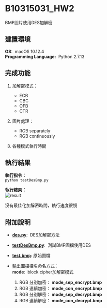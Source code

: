#   B10315031_HW2
BMP圖片使用DES加解密  

##  建置環境
**OS:** &nbsp;macOS 10.12.4   
**Programming Language:** &nbsp;Python 2.7.13

##  完成功能
1.  加解密模式：  
    *   ECB
    *   CBC
    *   OFB
    *   CTR

2.  圖片處理：
    *   RGB separately
    *   RGB continuously

3.  各種模式執行時間

##  執行結果  
**執行指令：**   
```python testDesBmp.py```  

**執行結果：**  
![result](https://github.com/lindawan/B10315031_HW2/blob/master/result.png)

沒有最佳化加解密時間，執行速度很慢 

##  附加說明
*   [**des.py**](https://github.com/lindawan/B10315031_HW2/blob/master/des.py): &nbsp;DES加解密方法
  
*   [**testDesBmp.py**](https://github.com/lindawan/B10315031_HW2/blob/master/testDesBmp.py):  &nbsp;測試BMP圖檔使用DES

*   [**test.bmp**](https://github.com/lindawan/B10315031_HW2/blob/master/test.bmp):&nbsp;原始圖檔

*   [輸出圖檔](https://github.com/lindawan/B10315031_HW2/blob/master/outImage)檔名命名方式：   
    **mode**:&nbsp;&nbsp;block cipher加解密模式   
    1.  RGB 分別加密：   **mode_sep_encrypt.bmp** 
    2.  RGB 連續加密：   **mode_con_encrypt.bmp**
    3.  RGB 分別解密：   **mode_sep_decrypt.bmp**
    4.  RGB 連續解密：   **mode_con_decrypt.bmp**  
     